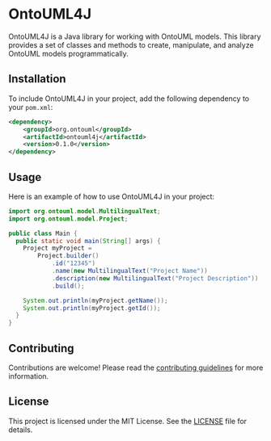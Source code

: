 # OntoUML4J

OntoUML4J is a Java library for working with OntoUML models. This library provides a set of classes and methods to create, manipulate, and analyze OntoUML models programmatically.

<!-- ## Table of Contents
- [Installation](#installation)
- [Usage](#usage)
- [Classes](#classes)
    - [Class1](#class1)
    - [Class2](#class2)
    - [Class3](#class3)
- [Contributing](#contributing)
- [License](#license) -->

## Installation

To include OntoUML4J in your project, add the following dependency to your `pom.xml`:

```xml
<dependency>
    <groupId>org.ontouml</groupId>
    <artifactId>ontouml4j</artifactId>
    <version>0.1.0</version>
</dependency>
```

## Usage

Here is an example of how to use OntoUML4J in your project:

```java
import org.ontouml.model.MultilingualText;
import org.ontouml.model.Project;

public class Main {
  public static void main(String[] args) {
    Project myProject =
        Project.builder()
            .id("12345")
            .name(new MultilingualText("Project Name"))
            .description(new MultilingualText("Project Description"))
            .build();

    System.out.println(myProject.getName());
    System.out.println(myProject.getId());
  }
}

```

## Contributing

Contributions are welcome! Please read the [contributing guidelines](CONTRIBUTING.md) for more information.

## License

This project is licensed under the MIT License. See the [LICENSE](LICENSE) file for details.